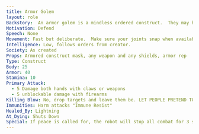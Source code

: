 ```yaml
---
title: Armor Golem
layout: role
Backstory:  An armor golem is a mindless ordered construct.  They may have a number of orders and are smart enough to remember the orders, but are not smart enough to make their own decisions.  These are made by the Robot Librarian to guard his home and himself.These are suits of armor and weapons that are animated to defend an area determined by the robot librarian or other creator.
Motivation: Defend
Speech: None
Movement: Fast but deliberate.  Make sure your joints snap when available to do so.
Intelligence: Low, follows orders from creator.
Society: As created
Props: Armored construct mask, any weapon and any shields, armor rep
Type: Construct
Body: 25
Armor: 40
Stamina: 10
Primary Attack: 
  - 5 Damage both hands with claws or weapons 
  - 5 unblockable damage with firearms
Killing Blow: No, drop targets and leave them be. LET PEOPLE PRETEND TO BE DOWN
Immunities: Harm attacks "Immune Resist"
Healed_By: Lightning
At_Dying: Shuts Down
Special: If peace is called for, the robot will stop all combat for 3 second (Internal count),  If hit with Shatter or Destroy condition, reduce primary attack to 2 damage as attached weapons are broken.
---
```

